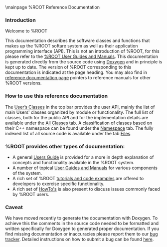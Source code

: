 \mainpage %ROOT Reference Documentation

### Introduction
Welcome to %ROOT

This documentation describes the software classes and functions that makes up the %ROOT softare system as well as their application programming interface (API).
This is not an introduction of %ROOT, for this please refer to  the [%ROOT User Guides and Manuals](http://root.cern.ch/root-user-guides-and-manuals).
This documentation is generated directly from the source code using [Doxygen](http://doxygen.org) and in principle is kept up to date.
The version of %ROOT corresponding to this documentation is indicated at the page heading.
You may also find in [reference documentation page](http://root.cern.ch/guides/reference-guide) pointers to reference manuals for other %ROOT versions.

### How to use this reference documentation
The [User’s Classes](modules.html) in the top bar provides the user API, mainly the list of main Users' classes organized by module or functionality.
The full list of classes, both for the public API and for the implementation details are available under the [All Classes](annotated.html) tab.
A classification of classes based on their C++ namespace can be found under the [Namespace](namespaces.html) tab.
The fully indexed list of all source code is available under the tab [Files](files.html).

### %ROOT provides other types of documentation:

- A general [Users Guide](http://root.cern.ch/root-user-guides-and-manuals) is provided for a more in depth explanation of concepts and functionality available in the %ROOT system. 
- A number of topical [User Guides and Manuals](http://root.cern.ch/node/root-user-guides-and-manuals) for various components of the system.
- A rich set of %ROOT [tutorials and code examples](http://root.cern.ch/node/2836) are offered to developers to exercise specific functionality.
- A rich set of [HowTo's](http://root.cern.ch/node/2836) is also present to discuss issues commonly faced by %ROOT users.

### Caveat
We have moved recently to generate the documentation with Doxygen.
To achieve this the comments in the source code needed to be formatted and written specifically for Doxygen to generated proper documentation.
If you find missing documentation or inaccuracies please report them to our [bug tracker](https://sft.its.cern.ch/jira/secure/CreateIssue.jspa?pid=10010&issuetype=1). Detailed instructions on how to submit a bug can be found [here](http://root.cern.ch/how/report-bug-jira).

